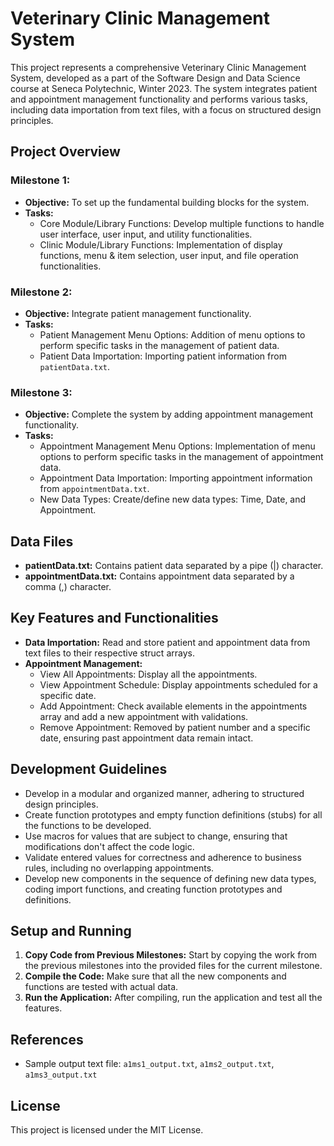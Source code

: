 # Veterinary Clinic Management System

This project represents a comprehensive Veterinary Clinic Management System, developed as a part of the Software Design and Data Science course at Seneca Polytechnic, Winter 2023. The system integrates patient and appointment management functionality and performs various tasks, including data importation from text files, with a focus on structured design principles.

## Project Overview

### Milestone 1:
- **Objective:** To set up the fundamental building blocks for the system.
- **Tasks:**
  - Core Module/Library Functions: Develop multiple functions to handle user interface, user input, and utility functionalities.
  - Clinic Module/Library Functions: Implementation of display functions, menu & item selection, user input, and file operation functionalities.

### Milestone 2:
- **Objective:** Integrate patient management functionality.
- **Tasks:**
  - Patient Management Menu Options: Addition of menu options to perform specific tasks in the management of patient data.
  - Patient Data Importation: Importing patient information from `patientData.txt`.

### Milestone 3:
- **Objective:** Complete the system by adding appointment management functionality.
- **Tasks:**
  - Appointment Management Menu Options: Implementation of menu options to perform specific tasks in the management of appointment data.
  - Appointment Data Importation: Importing appointment information from `appointmentData.txt`.
  - New Data Types: Create/define new data types: Time, Date, and Appointment.

## Data Files
- **patientData.txt:** Contains patient data separated by a pipe (|) character.
- **appointmentData.txt:** Contains appointment data separated by a comma (,) character.

## Key Features and Functionalities
- **Data Importation:** Read and store patient and appointment data from text files to their respective struct arrays.
- **Appointment Management:**
  - View All Appointments: Display all the appointments.
  - View Appointment Schedule: Display appointments scheduled for a specific date.
  - Add Appointment: Check available elements in the appointments array and add a new appointment with validations.
  - Remove Appointment: Removed by patient number and a specific date, ensuring past appointment data remain intact.

## Development Guidelines
- Develop in a modular and organized manner, adhering to structured design principles.
- Create function prototypes and empty function definitions (stubs) for all the functions to be developed.
- Use macros for values that are subject to change, ensuring that modifications don't affect the code logic.
- Validate entered values for correctness and adherence to business rules, including no overlapping appointments.
- Develop new components in the sequence of defining new data types, coding import functions, and creating function prototypes and definitions.

## Setup and Running
1. **Copy Code from Previous Milestones:** Start by copying the work from the previous milestones into the provided files for the current milestone.
2. **Compile the Code:** Make sure that all the new components and functions are tested with actual data.
3. **Run the Application:** After compiling, run the application and test all the features.

## References
- Sample output text file: `a1ms1_output.txt`, `a1ms2_output.txt`, `a1ms3_output.txt`

## License
This project is licensed under the MIT License.

